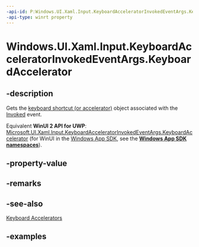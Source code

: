```yaml
---
-api-id: P:Windows.UI.Xaml.Input.KeyboardAcceleratorInvokedEventArgs.KeyboardAccelerator
-api-type: winrt property
---
```


<!-- Property syntax.
public KeyboardAccelerator KeyboardAccelerator { get; }
-->

# Windows.UI.Xaml.Input.KeyboardAcceleratorInvokedEventArgs.KeyboardAccelerator

## -description
Gets the [keyboard shortcut (or accelerator)](keyboardaccelerator.md) object associated with the [Invoked](keyboardaccelerator_invoked.md) event.

Equivalent **WinUI 2 API for UWP**: [Microsoft.UI.Xaml.Input.KeyboardAcceleratorInvokedEventArgs.KeyboardAccelerator](/windows/winui/api/microsoft.ui.xaml.input.keyboardacceleratorinvokedeventargs.keyboardaccelerator) (for WinUI in the [Windows App SDK](/windows/apps/windows-app-sdk/), see the **[Windows App SDK namespaces](/windows/windows-app-sdk/api/winrt/)**).

## -property-value

## -remarks

## -see-also
[Keyboard Accelerators](/windows/uwp/design/input/keyboard-accelerators)

## -examples

